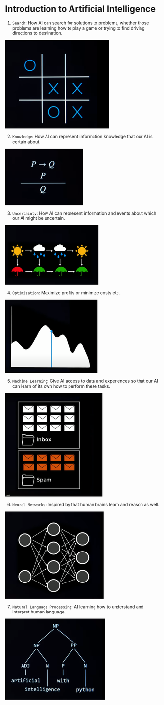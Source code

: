 # Introduction to Artificial Intelligence

1. `Search`: How AI can search for solutions to problems, whether those problems are learning how to play a game or trying to find driving directions to destination.

![Tic Tac Toe](./assets/01-search-tic-tac-toe.png 'Tic Tac Toe')

2. `Knowledge`: How AI can represent information knowledge that our AI is certain about.

![Probability](./assets/02-knowledge-probability.png 'Probability')

3. `Uncertainty`: How AI can represent information and events about which our AI might be uncertain.

![Weather](./assets/03-uncertainty.png 'Weather')

4. `Optimization`: Maximize profits or minimize costs etc.

![Optimization](./assets/04-optimization.png 'Optimization')

5. `Machine Learning`: Give AI access to data and experiences so that our AI can learn of its own how to perform these tasks.

![Machine Learning](./assets/05-machine-learning.png 'Machine Learning')

6. `Neural Networks`: Inspired by that human brains learn and reason as well.

![Neural Networks](./assets/06-neural-networks.png 'Neural Networks')

7. `Natural Language Processing`: AI learning how to understand and interpret human language.

![Natural Language Processing](./assets/07-natural-language.png 'Natural Language Processing')
